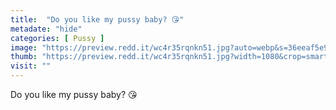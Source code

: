 ```yaml
---
title:  "Do you like my pussy baby? 😘"
metadate: "hide"
categories: [ Pussy ]
image: "https://preview.redd.it/wc4r35rqnkn51.jpg?auto=webp&s=36eeaf5e9cefe3a90598268901910491f3008977"
thumb: "https://preview.redd.it/wc4r35rqnkn51.jpg?width=1080&crop=smart&auto=webp&s=a559159df3bd368b7c705312fd072ae36f669a9b"
visit: ""
---
```

Do you like my pussy baby? 😘
